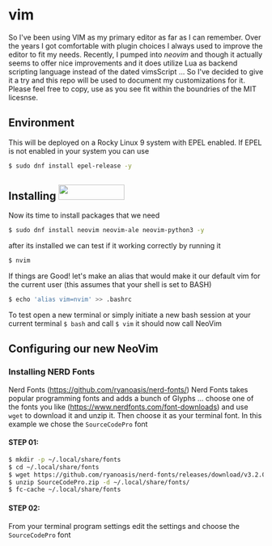 # vim
So I've been using VIM as my primary editor as far as I can remember. Over the years I got comfortable with plugin choices I always used to improve the editor to fit my needs. Recently, I pumped into *neovim* and though it actually seems to offer nice improvements and it does utilize Lua as backend scripting language instead of the dated vimsScript ... So I've decided to give it a try and this repo will be used to document my customizations for it. Please feel free to copy, use as you see fit within the boundries of the MIT licesnse.    

## Environment 
This will be deployed on a Rocky Linux 9 system with EPEL enabled. 
If EPEL is not enabled in your system you can use 
```bash
$ sudo dnf install epel-release -y
```
## Installing <img src='https://github.com/taibah/vim/assets/3851919/e7ae252d-c113-4a62-ad65-04d5e682e168' width="130" height="30"/>

Now its time to install packages that we need
```bash
$ sudo dnf install neovim neovim-ale neovim-python3 -y
```
after its installed we can test if it working correctly by running it
```bash
$ nvim
```
If things are Good! let's make an alias that would make it our default vim for the current user (this assumes that your shell is set to BASH)
```bash
$ echo 'alias vim=nvim' >> .bashrc
```
To test open a new terminal or simply initiate a new bash session at your current terminal ```$ bash``` and call ```$ vim``` it should now call NeoVim 

## Configuring our new NeoVim
### Installing NERD Fonts
Nerd Fonts (https://github.com/ryanoasis/nerd-fonts/)
Nerd Fonts takes popular programming fonts and adds a bunch of Glyphs ... choose one of the fonts you like (https://www.nerdfonts.com/font-downloads) and use ```wget``` to download it and unzip it. Then choose it as your terminal font. In this example we chose the ```SourceCodePro``` font

#### STEP 01:
```bash
$ mkdir -p ~/.local/share/fonts
$ cd ~/.local/share/fonts
$ wget https://github.com/ryanoasis/nerd-fonts/releases/download/v3.2.0/SourceCodePro.zip
$ unzip SourceCodePro.zip -d ~/.local/share/fonts/
$ fc-cache ~/.local/share/fonts
```
#### STEP 02:
From your terminal program settings edit the settings and choose the ```SourceCodePro``` font

